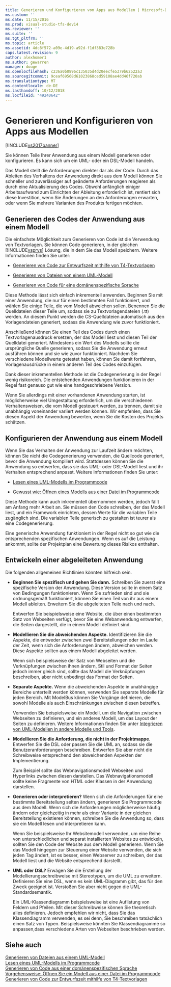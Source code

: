 ```yaml
---
title: Generieren und Konfigurieren von Apps aus Modellen | Microsoft-Dokumentation
ms.custom: ''
ms.date: 11/15/2016
ms.prod: visual-studio-tfs-dev14
ms.reviewer: ''
ms.suite: ''
ms.tgt_pltfrm: ''
ms.topic: article
ms.assetid: 4dc8f572-a09e-4d19-a92d-f1df383e728b
caps.latest.revision: 9
author: alexhomer1
ms.author: gewarren
manager: douge
ms.openlocfilehash: c236a0b0896c135035d4d20eecfe5379b62522a3
ms.sourcegitcommit: 9ceaf69568d61023868ced59108ae4dd46f720ab
ms.translationtype: MT
ms.contentlocale: de-DE
ms.lasthandoff: 10/12/2018
ms.locfileid: "49240642"
---
```

# <a name="generate-and-configure-your-app-from-models"></a>Generieren und Konfigurieren von Apps aus Modellen
[!INCLUDE[vs2017banner](../includes/vs2017banner.md)]

Sie können Teile Ihrer Anwendung aus einem Modell generieren oder konfigurieren. Es kann sich um ein UML- oder ein DSL-Modell handeln.  
  
 Das Modell stellt die Anforderungen direkter dar als der Code. Durch das Ableiten des Verhaltens der Anwendung direkt aus dem Modell können Sie schneller und zuverlässiger auf geänderte Anforderungen reagieren als durch eine Aktualisierung des Codes. Obwohl anfänglich einiger Arbeitsaufwand zum Einrichten der Ableitung erforderlich ist, rentiert sich diese Investition, wenn Sie Änderungen an den Anforderungen erwarten, oder wenn Sie mehrere Varianten des Produkts fertigen möchten.  
  
## <a name="generating-the-code-of-your-application-from-a-model"></a>Generieren des Codes der Anwendung aus einem Modell  
 Die einfachste Möglichkeit zum Generieren von Code ist die Verwendung von Textvorlagen. Sie können Code generieren, in der gleichen [!INCLUDE[vsprvs](../includes/vsprvs-md.md)] Lösung, die in dem Sie das Modell speichern. Weitere Informationen finden Sie unter:  
  
-   [Generieren von Code zur Entwurfszeit mithilfe von T4-Textvorlagen](../modeling/design-time-code-generation-by-using-t4-text-templates.md)  
  
-   [Generieren von Dateien von einem UML-Modell](../modeling/generate-files-from-a-uml-model.md)  
  
-   [Generieren von Code für eine domänenspezifische Sprache](../modeling/generating-code-from-a-domain-specific-language.md)  
  
 Diese Methode lässt sich einfach inkrementell anwenden. Beginnen Sie mit einer Anwendung, die nur für einen bestimmten Fall funktioniert, und wählen Sie einige Teile, die vom Modell abweichen sollen. Benennen Sie die Quelldateien dieser Teile um, sodass sie zu Textvorlagendateien (.tt) werden. An diesem Punkt werden die CS-Quelldateien automatisch aus den Vorlagendateien generiert, sodass die Anwendung wie zuvor funktioniert.  
  
 Anschließend können Sie einen Teil des Codes durch einen Textvorlagenausdruck ersetzen, der das Modell liest und diesen Teil der Quelldatei generiert. Mindestens ein Wert des Modells sollte die ursprüngliche Quelle generieren, sodass Sie die Anwendung erneut ausführen können und sie wie zuvor funktioniert. Nachdem Sie verschiedene Modellwerte getestet haben, können Sie damit fortfahren, Vorlagenausdrücke in einem anderen Teil des Codes einzufügen.  
  
 Dank dieser inkrementellen Methode ist die Codegenerierung in der Regel wenig risikoreich. Die entstehenden Anwendungen funktionieren in der Regel fast genauso gut wie eine handgeschriebene Version.  
  
 Wenn Sie allerdings mit einer vorhandenen Anwendung starten, ist möglicherweise viel Umgestaltung erforderlich, um die verschiedenen Verhaltensweisen, die vom Modell gesteuert werden, zu trennen, damit sie unabhängig voneinander variiert werden können. Wir empfehlen, dass Sie diesen Aspekt der Anwendung bewerten, wenn Sie die Kosten des Projekts schätzen.  
  
## <a name="configuring-your-application-from-a-model"></a>Konfigurieren der Anwendung aus einem Modell  
 Wenn Sie das Verhalten der Anwendung zur Laufzeit ändern möchten, können Sie nicht die Codegenerierung verwenden, die Quellcode generiert, bevor die Anwendung kompiliert wird. Stattdessen können Sie die Anwendung so entwerfen, dass sie das UML- oder DSL-Modell liest und ihr Verhalten entsprechend anpasst. Weitere Informationen finden Sie unter:  
  
-   [Lesen eines UML-Modells im Programmcode](../modeling/read-a-uml-model-in-program-code.md)  
  
-   [Gewusst wie: Öffnen eines Modells aus einer Datei im Programmcode](../modeling/how-to-open-a-model-from-file-in-program-code.md)  
  
 Diese Methode kann auch inkrementell übernommen werden, jedoch fällt am Anfang mehr Arbeit an. Sie müssen den Code schreiben, der das Modell liest, und ein Framework einrichten, dessen Werte für die variablen Teile zugänglich sind. Die variablen Teile generisch zu gestalten ist teurer als eine Codegenerierung.  
  
 Eine generische Anwendung funktioniert in der Regel nicht so gut wie die entsprechenden spezifischen Anwendungen. Wenn es auf die Leistung ankommt, sollte der Projektplan eine Bewertung dieses Risikos enthalten.  
  
## <a name="developing-a-derived-application"></a>Entwickeln einer abgeleiteten Anwendung  
 Die folgenden allgemeinen Richtlinien könnten hilfreich sein.  
  
-   **Beginnen Sie spezifisch und gehen Sie dann.** Schreiben Sie zuerst eine spezifische Version der Anwendung. Diese Version sollte in einem Satz von Bedingungen funktionieren. Wenn Sie zufrieden sind und sie ordnungsgemäß funktioniert, können Sie einen Teil von ihr aus einem Modell ableiten. Erweitern Sie die abgeleiteten Teile nach und nach.  
  
     Entwerfen Sie beispielsweise eine Website, die über einen bestimmten Satz von Webseiten verfügt, bevor Sie eine Webanwendung entwerfen, die Seiten dargestellt, die in einem Modell definiert sind.  
  
-   **Modellieren Sie die abweichenden Aspekte.** Identifizieren Sie die Aspekte, die entweder zwischen zwei Bereitstellungen oder im Laufe der Zeit, wenn sich die Anforderungen ändern, abweichen werden. Diese Aspekte sollten aus einem Modell abgeleitet werden.  
  
     Wenn sich beispielsweise der Satz von Webseiten und die Verknüpfungen zwischen ihnen ändern, Stil und Format der Seiten jedoch immer gleich sind, sollte das Modell die Verknüpfungen beschreiben, aber nicht unbedingt das Format der Seiten.  
  
-   **Separate Aspekte.** Wenn die abweichenden Aspekte in unabhängige Bereiche unterteilt werden können, verwenden Sie separate Modelle für jeden Bereich. Mit ModelBus können Sie Vorgänge definieren, die sowohl Modelle als auch Einschränkungen zwischen diesen betreffen.  
  
     Verwenden Sie beispielsweise ein Modell, um die Navigation zwischen Webseiten zu definieren, und ein anderes Modell, um das Layout der Seiten zu definieren. Weitere Informationen finden Sie unter [Integrieren von UML-Modellen in andere Modelle und Tools](../modeling/integrate-uml-models-with-other-models-and-tools.md).  
  
-   **Modellieren Sie die Anforderung, die nicht in der Projektmappe.** Entwerfen Sie die DSL oder passen Sie die UML an, sodass sie die Benutzeranforderungen beschreiben. Entwerfen Sie aber nicht die Schreibweise entsprechend den abweichenden Aspekten der Implementierung.  
  
     Zum Beispiel sollte das Webnavigationsmodell Webseiten und Hyperlinks zwischen diesen darstellen. Das Webnavigationsmodell sollte keine Fragmente von HTML oder Klassen in der Anwendung darstellen.  
  
-   **Generieren oder interpretieren?** Wenn sich die Anforderungen für eine bestimmte Bereitstellung selten ändern, generieren Sie Programmcode aus dem Modell. Wenn sich die Anforderungen möglicherweise häufig ändern oder gleichzeitig in mehr als einer Variante in der gleichen Bereitstellung existieren können, schreiben Sie die Anwendung so, dass sie ein Modell lesen und interpretieren kann.  
  
     Wenn Sie beispielsweise Ihr Websitemodell verwenden, um eine Reihe von unterschiedlichen und separat installierten Websites zu entwickeln, sollten Sie den Code der Website aus dem Modell generieren. Wenn Sie das Modell hingegen zur Steuerung einer Website verwenden, die sich jeden Tag ändert, ist es besser, einen Webserver zu schreiben, der das Modell liest und die Website entsprechend darstellt.  
  
-   **UML oder DSL?** Erwägen Sie die Erstellung der Modellierungsschreibweise mit Stereotypen, um die UML zu erweitern. Definieren Sie eine DSL, wenn es kein UML-Diagramm gibt, das für den Zweck geeignet ist. Verstoßen Sie aber nicht gegen die UML-Standardsemantik.  
  
     Ein UML-Klassendiagramm beispielsweise ist eine Auflistung von Feldern und Pfeilen. Mit dieser Schreibweise können Sie theoretisch alles definieren. Jedoch empfehlen wir nicht, dass Sie das Klassendiagramm verwenden, es sei denn, Sie beschreiben tatsächlich einen Satz von Typen. Beispielsweise könnten Sie Klassendiagramme so anpassen,dass verschiedene Arten von Webseiten beschrieben werden.  
  
## <a name="see-also"></a>Siehe auch  
 [Generieren von Dateien aus einem UML-Modell](../modeling/generate-files-from-a-uml-model.md)   
 [Lesen eines UML-Modells im Programmcode](../modeling/read-a-uml-model-in-program-code.md)   
 [Generieren von Code aus einer domänenspezifischen Sprache](../modeling/generating-code-from-a-domain-specific-language.md)   
 [Vorgehensweise: Öffnen Sie ein Modell aus einer Datei im Programmcode](../modeling/how-to-open-a-model-from-file-in-program-code.md)   
 [Generieren von Code zur Entwurfszeit mithilfe von T4-Textvorlagen](../modeling/design-time-code-generation-by-using-t4-text-templates.md)



